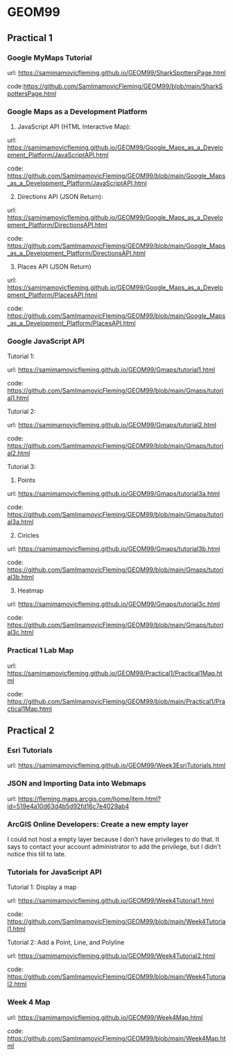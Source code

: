 # GEOM99

## Practical 1 

### Google MyMaps Tutorial 

url: https://samimamovicfleming.github.io/GEOM99/SharkSpottersPage.html

code:https://github.com/SamImamovicFleming/GEOM99/blob/main/SharkSpottersPage.html

### Google Maps as a Development Platform 

1.  JavaScript API (HTML Interactive Map):

url: https://samimamovicfleming.github.io/GEOM99/Google_Maps_as_a_Development_Platform/JavaScriptAPI.html

code: https://github.com/SamImamovicFleming/GEOM99/blob/main/Google_Maps_as_a_Development_Platform/JavaScriptAPI.html

2. Directions API (JSON Return): 

url: https://samimamovicfleming.github.io/GEOM99/Google_Maps_as_a_Development_Platform/DirectionsAPI.html

code: https://github.com/SamImamovicFleming/GEOM99/blob/main/Google_Maps_as_a_Development_Platform/DirectionsAPI.html

3. Places API (JSON Return)

url: https://samimamovicfleming.github.io/GEOM99/Google_Maps_as_a_Development_Platform/PlacesAPI.html

code: https://github.com/SamImamovicFleming/GEOM99/blob/main/Google_Maps_as_a_Development_Platform/PlacesAPI.html

### Google JavaScript API 

Tutorial 1: 

url: https://samimamovicfleming.github.io/GEOM99/Gmaps/tutorial1.html

code: https://github.com/SamImamovicFleming/GEOM99/blob/main/Gmaps/tutorial1.html

Tutorial 2: 

url: https://samimamovicfleming.github.io/GEOM99/Gmaps/tutorial2.html

code: https://github.com/SamImamovicFleming/GEOM99/blob/main/Gmaps/tutorial2.html

Tutorial 3: 

1. Points 

url: https://samimamovicfleming.github.io/GEOM99/Gmaps/tutorial3a.html

code: https://github.com/SamImamovicFleming/GEOM99/blob/main/Gmaps/tutorial3a.html

2. Ciricles 

url: https://samimamovicfleming.github.io/GEOM99/Gmaps/tutorial3b.html

code: https://github.com/SamImamovicFleming/GEOM99/blob/main/Gmaps/tutorial3b.html

3. Heatmap 

url: https://samimamovicfleming.github.io/GEOM99/Gmaps/tutorial3c.html

code: https://github.com/SamImamovicFleming/GEOM99/blob/main/Gmaps/tutorial3c.html

### Practical 1 Lab Map 

url: https://samimamovicfleming.github.io/GEOM99/Practical1/Practical1Map.html

code: https://github.com/SamImamovicFleming/GEOM99/blob/main/Practical1/Practical1Map.html

## Practical 2

### Esri Tutorials 

url: https://samimamovicfleming.github.io/GEOM99/Week3EsriTutorials.html

### JSON and Importing Data into Webmaps

url: https://fleming.maps.arcgis.com/home/item.html?id=519e4a10d63d4b5d92fd16c7e4029ab4

### ArcGIS Online Developers: Create a new empty layer
I could not host a empty layer because I don't have privileges to do that. It says to contact your account administrator to add the privilege, but I didn't notice this till to late.

### Tutorials for JavaScript API

Tutorial 1: Display a map 

url: https://samimamovicfleming.github.io/GEOM99/Week4Tutorial1.html

code: https://github.com/SamImamovicFleming/GEOM99/blob/main/Week4Tutorial1.html

Tutorial 2: Add a Point, Line, and Polyline

url: https://samimamovicfleming.github.io/GEOM99/Week4Tutorial2.html

code: https://github.com/SamImamovicFleming/GEOM99/blob/main/Week4Tutorial2.html

### Week 4 Map

url: https://samimamovicfleming.github.io/GEOM99/Week4Map.html

code: https://github.com/SamImamovicFleming/GEOM99/blob/main/Week4Map.html


